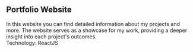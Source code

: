 ## Portfolio Website
In this website you can find detailed information about my projects and more. The website serves as a showcase for my work, providing a deeper insight into each project's outcomes.<br>
Technology: ReactJS















